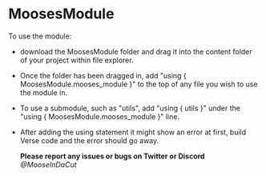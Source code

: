 # MoosesModule

To use the module:
* download the MoosesModule folder and drag it into the content folder of your project within file explorer.
* Once the folder has been dragged in, add "using { MoosesModule.mooses_module }" to the top of any file you wish to use the module in.
* To use a submodule, such as "utils", add "using { utils }" under the "using { MoosesModule.mooses_module }" line.
* After adding the using statement it might show an error at first, build Verse code and the error should go away.

  **Please report any issues or bugs on Twitter or Discord** *@MooseInDaCut*
